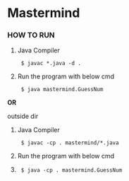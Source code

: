 # Mastermind

### __HOW TO RUN__

1. Java Compiler

        $ javac *.java -d .

2. Run the program with below cmd
   
        $ java mastermind.GuessNum

__OR__

outside dir

1. Java Compiler

        $ javac -cp . mastermind/*.java

2. Run the program with below cmd
3. 
        $ java -cp . mastermind.GuessNum
